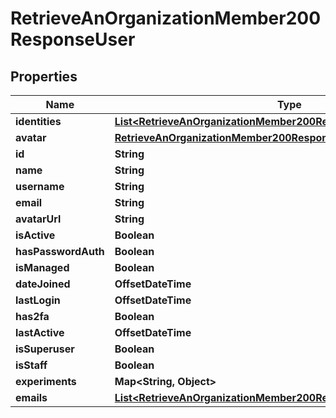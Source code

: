 

# RetrieveAnOrganizationMember200ResponseUser


## Properties

| Name | Type | Description | Notes |
|------------ | ------------- | ------------- | -------------|
|**identities** | [**List&lt;RetrieveAnOrganizationMember200ResponseUserIdentitiesInner&gt;**](RetrieveAnOrganizationMember200ResponseUserIdentitiesInner.md) |  |  [optional] |
|**avatar** | [**RetrieveAnOrganizationMember200ResponseUserAvatar**](RetrieveAnOrganizationMember200ResponseUserAvatar.md) |  |  [optional] |
|**id** | **String** |  |  |
|**name** | **String** |  |  |
|**username** | **String** |  |  |
|**email** | **String** |  |  |
|**avatarUrl** | **String** |  |  |
|**isActive** | **Boolean** |  |  |
|**hasPasswordAuth** | **Boolean** |  |  |
|**isManaged** | **Boolean** |  |  |
|**dateJoined** | **OffsetDateTime** |  |  |
|**lastLogin** | **OffsetDateTime** |  |  |
|**has2fa** | **Boolean** |  |  |
|**lastActive** | **OffsetDateTime** |  |  |
|**isSuperuser** | **Boolean** |  |  |
|**isStaff** | **Boolean** |  |  |
|**experiments** | **Map&lt;String, Object&gt;** |  |  |
|**emails** | [**List&lt;RetrieveAnOrganizationMember200ResponseUserEmailsInner&gt;**](RetrieveAnOrganizationMember200ResponseUserEmailsInner.md) |  |  |



